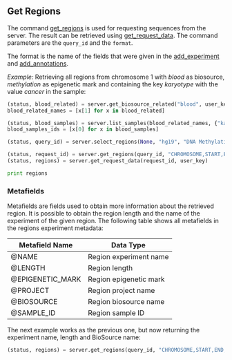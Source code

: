 ## Get Regions

The command [get_regions](http://deepblue.mpi-inf.mpg.de/api.php#api-get_regions) is used for requesting sequences from the server. The result can be retrieved using [get_request_data](http://deepblue.mpi-inf.mpg.de/api.php#api-get_request_data).
The command parameters are the ``query_id`` and the ``format``.

The format is the name of the fields that were given in the [add_experiment](http://deepblue.mpi-inf.mpg.de/api.php#api-add_experiment) and [add_annotations](http://deepblue.mpi-inf.mpg.de/api.php#api-add_annotation).

*Example:* Retrieving all regions from chromosome 1 with *blood* as biosource, *methylation* as epigenetic mark and containing the key *karyotype* with the value *cancer* in the sample:

```python
(status, blood_related) = server.get_biosource_related("blood", user_key)
blood_related_names = [x[1] for x in blood_related]

(status, blood_samples) = server.list_samples(blood_related_names, {"karyotype":"cancer"}, user_key)
blood_samples_ids = [x[0] for x in blood_samples]

(status, query_id) = server.select_regions(None, "hg19", "DNA Methylation", blood_samples_ids, None, None, "chr1", None, None, user_key)

(status, request_id) = server.get_regions(query_id, "CHROMOSOME,START,END", user_key)
(status, regions) = server.get_request_data(request_id, user_key)

print regions
```

### Metafields

Metafields are fields used to obtain more information about the retrieved region.
It is possible to obtain the region length and the name of the experiment of the given region.
The following table shows all metafields in the regions experiment metadata:

| Metafield Name   | Data Type              |
|------------------|------------------------|
| @NAME            | Region experiment name |
| @LENGTH          | Region length          |
| @EPIGENETIC_MARK | Region epigenetic mark |
| @PROJECT         | Region project name    |
| @BIOSOURCE       | Region biosource name  |
| @SAMPLE_ID       | Region sample ID       |

The next example works as the previous one, but now returning the experiment name, length and BioSource name:

```python
(status, regions) = server.get_regions(query_id, "CHROMOSOME,START,END,@NAME,@LENGTH,@BIOSOURCE", user_key)
```
